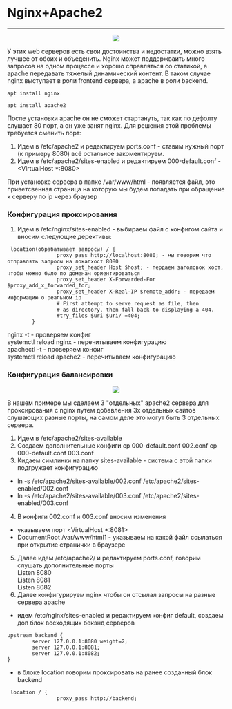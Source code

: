 # Nginx+Apache2
_ _ _
 <p align="center">
<image src="https://github.com/LLlMEJIb87/LINUX/blob/main/WEB/%D0%9A%D0%B0%D1%80%D1%82%D0%B8%D0%BD%D0%BA%D0%B8/nginx%2Bapache.PNG">
</p>
У этих web серверов есть свои достоинства и недостатки, можно взять лучшее от обоих и объеденить. Nginx может поддержваить много запросов на одном процессе и хорошо справляться со статикой, а apache передавать тяжелый динамический контент. В таком случае nginx выступает в роли frontend сервера, а apache в роли backend.   

```
apt install nginx
```
```
apt install apache2
```
После установки apache он не сможет стартануть, так как по дефолту слушает 80 порт, а он уже занят nginx. Для решения этой проблемы требуется сменить порт:   
1. Идем в /etc/apache2 и редактируем  ports.conf - ставим нужный порт (к примеру 8080) всё остальное закоментируем.
2. Идем в /etc/apache2/sites-enabled и редактируем 000-default.conf - <VirtualHost *:8080>   

При установке сервера в папке /var/www/html - появляется файл, это приветсвенная страница на которую мы будем попадать при обращение к серверу по ip через браузер


### Конфигурация проксирования
1. Идем в /etc/nginx/sites-enabled - выбираем файл с конфигом сайта  и вносим следующие дерективы:
```
 location(обрабатывает запросы) / {
                proxy_pass http://localhost:8080; - мы говорим что отправлять запросы на локалхост 8080
                proxy_set_header Host $host; - пердаем заголовок хост, чтобы можно было по доменам ориентироваться
                proxy_set_header X-Forwarded-For $proxy_add_x_forwarded_for;
                proxy_set_header X-Real-IP $remote_addr; - передаем информацию о реальном ip
                # First attempt to serve request as file, then
                # as directory, then fall back to displaying a 404.
                #try_files $uri $uri/ =404;
        }
````
nginx -t - проверяем конфиг    
systemctl reload nginx - перечитываем конфигурацию    
apachectl -t - проверяем конфиг    
systemctl reload apache2 - перечитываем конфигурацию


### Конфигурация балансировки
<p align="center">
<image src="https://github.com/LLlMEJIb87/LINUX/blob/main/WEB/%D0%9A%D0%B0%D1%80%D1%82%D0%B8%D0%BD%D0%BA%D0%B8/Balansirovka.PNG">
</p>

В нашем примере мы сделаем 3 "отдельных" apache2 сервера для 
проксирования с nginx путем добавления 3х отдельных сайтов слушающих разные порты, на самом деле это могут быть 3 отдельных сервера.    
1. Идем в /etc/apache2/sites-available
2. Создаем дополнительные конфиги  cp 000-default.conf 002.conf  cp 000-default.conf 003.conf
3. Кидаем симлинки  на папку sites-available - cистема с этой папки подгружает конфигурацию 
- ln -s /etc/apache2/sites-available/002.conf /etc/apache2/sites-enabled/002.conf
- ln -s /etc/apache2/sites-available/003.conf /etc/apache2/sites-enabled/003.conf
4. В конфиги 002.conf и 003.conf вносим изменения
- указываем порт <VirtualHost *:8081> 
- DocumentRoot /var/www/html1 - указываем на какой файл ссылаться при открытие странички в браузере
5. Далее идем /etc/apache2/ и редактируем ports.conf, говорим слушать дополнительные порты   
Listen 8080   
Listen 8081   
Listen 8082   
6. Далее конфигурируем nginx чтобы он отсылал запросы на разные сервера apache
- идем /etc/nginx/sites-enabled и редактируем конфиг default, создаем доп блок восходящих бекэнд серверов
```
upstream backend {
        server 127.0.0.1:8080 weight=2;
        server 127.0.0.1:8081;
        server 127.0.0.1:8082;
}
```
- в блоке location говорим проксировать на ранее созданный блок backend
```
 location / {
                proxy_pass http://backend;
```
